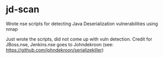 # jd-scan
Wrote nse scripts for detecting Java Deserialization vulnerabilities using nmap

Just wrote the scripts, did not come up with vuln detection.
Credit for JBoss.nse, Jenkins.nse goes to Johndekroon (see: https://github.com/johndekroon/serializekiller)

